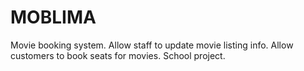 MOBLIMA
=======

Movie booking system. Allow staff to update movie listing info. Allow customers to book seats for movies. School project.
